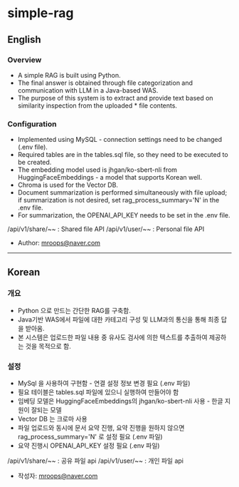 # simple-rag

## English

### Overview
* A simple RAG is built using Python.
* The final answer is obtained through file categorization and communication with LLM in a Java-based WAS.
* The purpose of this system is to extract and provide text based on similarity inspection from the uploaded * file contents.

### Configuration
* Implemented using MySQL - connection settings need to be changed (.env file).
* Required tables are in the tables.sql file, so they need to be executed to be created.
* The embedding model used is jhgan/ko-sbert-nli from HuggingFaceEmbeddings - a model that supports Korean well.
* Chroma is used for the Vector DB.
* Document summarization is performed simultaneously with file upload; if summarization is not desired, set rag_process_summary='N' in the .env file.
* For summarization, the OPENAI_API_KEY needs to be set in the .env file.

/api/v1/share/~~ : Shared file API
/api/v1/user/~~ : Personal file API

* Author: mroops@naver.com

------------
## Korean

### 개요
* Python 으로 만드는 간단한 RAG를 구축함.
* Java기반 WAS에서 파일에 대한 카테고리 구성 및 LLM과의 통신을 통해 최종 답을 받아옴.
* 본 시스템은 업로드한 파일 내용 중 유사도 검사에 의한 텍스트를 추출하여 제공하는 것을 목적으로 함.

### 설정
* MySql 을 사용하여 구현함 - 연결 설정 정보 변경 필요 (.env 파일)
* 필요 테이블은 tables.sql 파일에 있으니 실행하여 만들어야 함
* 임베딩 모델은 HuggingFaceEmbeddings의 jhgan/ko-sbert-nli 사용 - 한글 지원이 잘되는 모델
* Vector DB 는 크로마 사용
* 파일 업로드와 동시에 문서 요약 진행, 요약 진행을 원하지 않으면 rag_process_summary='N' 로 설정 필요 (.env 파일)
* 요약 진행시 OPENAI_API_KEY 설정 필요 (.env 파일)

/api/v1/share/~~ : 공유 파일 api
/api/v1/user/~~ : 개인 파일 api

* 작성자: mroops@naver.com
